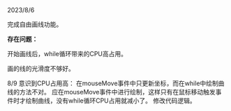 2023/8/6

完成自由画线功能。

**存在问题：**

开始画线后，while循环带来的CPU高占用。

画的线的光滑度不够好。

8/9
意识到CPU占用高：
在mouseMove事件中只更新坐标，而在while中绘制曲线的方法不对。
应在mouseMove事件中进行绘制，这样只有在鼠标移动触发事件时才绘制曲线，没有while循环CPU占用就减小了。
修改代码逻辑。

